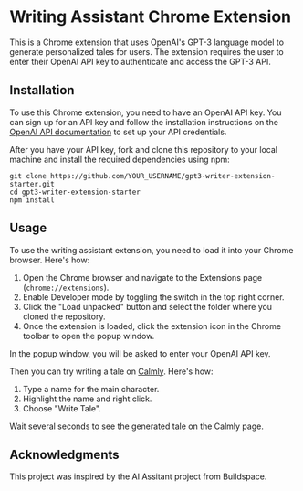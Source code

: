 # Writing Assistant Chrome Extension

This is a Chrome extension that uses OpenAI's GPT-3 language model to generate personalized tales for users. The extension requires the user to enter their OpenAI API key to authenticate and access the GPT-3 API.

## Installation

To use this Chrome extension, you need to have an OpenAI API key. You can sign up for an API key and follow the installation instructions on the [OpenAI API documentation](https://beta.openai.com/docs/api-reference/introduction) to set up your API credentials.

After you have your API key, fork and clone this repository to your local machine and install the required dependencies using npm:

```
git clone https://github.com/YOUR_USERNAME/gpt3-writer-extension-starter.git
cd gpt3-writer-extension-starter
npm install
```


## Usage

To use the writing assistant extension, you need to load it into your Chrome browser. Here's how:

1. Open the Chrome browser and navigate to the Extensions page (`chrome://extensions`).
2. Enable Developer mode by toggling the switch in the top right corner.
3. Click the "Load unpacked" button and select the folder where you cloned the repository.
4. Once the extension is loaded, click the extension icon in the Chrome toolbar to open the popup window.

In the popup window, you will be asked to enter your OpenAI API key.

Then you can try writing a tale on [Calmly](https://www.calmlywriter.com/online/). Here's how:
1. Type a name for the main character.
2. Highlight the name and right click. 
3. Choose "Write Tale".

Wait several seconds to see the generated tale on the Calmly page.

## Acknowledgments

This project was inspired by the AI Assitant project from Buildspace.
